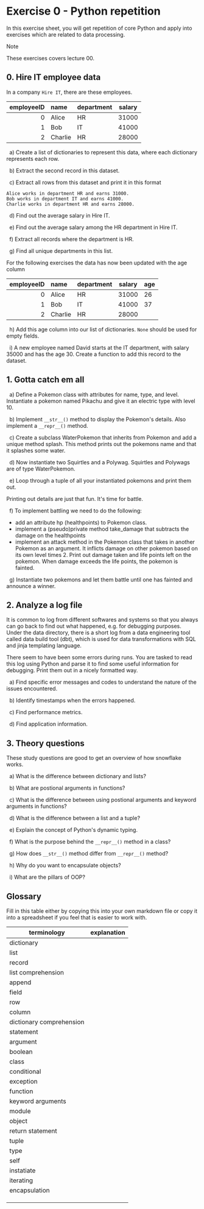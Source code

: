 # Exercise 0 - Python repetition

In this exercise sheet, you will get repetition of core Python and apply into exercises which are related to data processing.

> [!NOTE]
> These exercises covers lecture 00.

## 0. Hire IT employee data

In a company `Hire IT`, there are these employees.

| employeeID | name    | department | salary |
| ---------: | :------ | :--------- | ------ |
|          0 | Alice   | HR         | 31000  |
|          1 | Bob     | IT         | 41000  |
|          2 | Charlie | HR         | 28000  |

&nbsp; a) Create a list of dictionaries to represent this data, where each dictionary represents each row.

&nbsp; b) Extract the second record in this dataset.

&nbsp; c) Extract all rows from this dataset and print it in this format

```
Alice works in department HR and earns 31000.
Bob works in department IT and earns 41000.
Charlie works in department HR and earns 28000.
```

&nbsp; d) Find out the average salary in Hire IT.

&nbsp; e) Find out the average salary among the HR department in Hire IT.

&nbsp; f) Extract all records where the department is HR.

&nbsp; g) Find all unique departments in this list.

For the following exercises the data has now been updated with the age column

| employeeID | name    | department | salary | age |
| ---------: | :------ | :--------- | ------ | --- |
|          0 | Alice   | HR         | 31000  | 26  |
|          1 | Bob     | IT         | 41000  | 37  |
|          2 | Charlie | HR         | 28000  |     |

&nbsp; h) Add this age column into our list of dictionaries. `None` should be used for empty fields.

&nbsp; i) A new employee named David starts at the IT department, with salary 35000 and has the age 30. Create a function to add this record to the dataset.

## 1. Gotta catch em all

&nbsp; a) Define a Pokemon class with attributes for name, type, and level. Instantiate a pokemon named Pikachu and give it an electric type with level 10.

&nbsp; b) Implement `__str__()` method to display the Pokemon's details. Also implement a `__repr__()` method.

&nbsp; c) Create a subclass WaterPokemon that inherits from Pokemon and add a unique method splash. This method prints out the pokemons name and that it splashes some water.

&nbsp; d) Now instantiate two Squirtles and a Polywag. Squirtles and Polywags are of type WaterPokemon.

&nbsp; e) Loop through a tuple of all your instantiated pokemons and print them out.

Printing out details are just that fun. It's time for battle.

&nbsp; f) To implement battling we need to do the following:

- add an attribute hp (healthpoints) to Pokemon class.
- implement a (pseudo)private method take_damage that subtracts the damage on the healthpoints
- implement an attack method in the Pokemon class that takes in another Pokemon as an argument. It inflicts damage on other pokemon based on its own level times 2. Print out damage taken and life points left on the pokemon. When damage exceeds the life points, the pokemon is fainted. 

&nbsp; g) Instantiate two pokemons and let them battle until one has fainted and announce a winner. 


## 2. Analyze a log file 

It is common to log from different softwares and systems so that you always can go back to find out what happened, e.g. for debugging purposes. Under the data directory, there is a short log from a data engineering tool called data build tool (dbt), which is used for data transformations with SQL and jinja templating language. 

There seem to have been some errors during runs. You are tasked to read this log using Python and parse it to find some useful information for debugging. Print them out in a nicely formatted way. 

&nbsp; a) Find specific error messages and codes to understand the nature of the issues encountered.

&nbsp; b) Identify timestamps when the errors happened. 

&nbsp; c) Find performance metrics.

&nbsp; d) Find application information.



## 3. Theory questions

These study questions are good to get an overview of how snowflake works.

&nbsp; a) What is the difference between dictionary and lists?

&nbsp; b) What are postional arguments in functions?

&nbsp; c) What is the difference between using postional arguments and keyword arguments in functions?

&nbsp; d) What is the difference between a list and a tuple?

&nbsp; e) Explain the concept of Python's dynamic typing.

&nbsp; f) What is the purpose behind the `__repr__()` method in a class?

&nbsp; g) How does `__str__()` method differ from `__repr__()` method?

&nbsp; h) Why do you want to encapsulate objects? 

&nbsp; i) What are the pillars of OOP?

## Glossary

Fill in this table either by copying this into your own markdown file or copy it into a spreadsheet if you feel that is easier to work with.

| terminology              | explanation |
| ------------------------ | ----------- |
| dictionary               |             |
| list                     |             |
| record                   |             |
| list comprehension       |             |
| append                   |             |
| field                    |             |
| row                      |             |
| column                   |             |
| dictionary comprehension |             |
| statement                |             |
| argument                 |             |
| boolean                  |             |
| class                    |             |
| conditional              |             |
| exception                |             |
| function                 |             |
| keyword arguments        |             |
| module                   |             |
| object                   |             |
| return statement         |             |
| tuple                    |             |
| type                     |             |
| self                     |             |
| instatiate               |             |
| iterating                |             |
| encapsulation            |             |
|                          |             |
|                          |             |
|                          |             |
